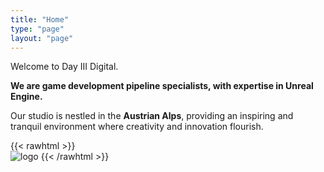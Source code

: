 ```yaml
---
title: "Home"
type: "page"
layout: "page"
---
```


Welcome to Day III Digital.

**We are game development pipeline specialists, with expertise in Unreal Engine.**

Our studio is nestled in the **Austrian Alps**, providing an inspiring and tranquil environment where creativity and innovation flourish.

{{< rawhtml >}} 
<br>
<img src="logos/DayIII_Logo_Normal_White.png" alt="logo">
{{< /rawhtml >}}